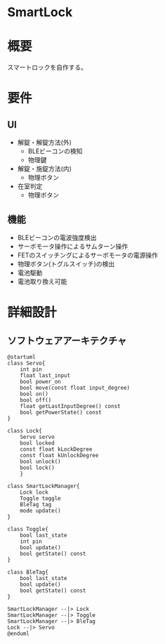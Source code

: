 # SmartLock

# 概要
スマートロックを自作する。

# 要件

## UI
- 解錠・解錠方法(外)
  - BLEビーコンの検知
  - 物理鍵
- 解錠・施錠方法(内)
  - 物理ボタン
- 在室判定
  - 物理ボタン

## 機能
- BLEビーコンの電波強度検出
- サーボモータ操作によるサムターン操作
- FETのスイッチングによるサーボモータの電源操作
- 物理ボタン(トグルスイッチ)の検出
- 電池駆動
- 電池取り換え可能


# 詳細設計

## ソフトウェアアーキテクチャ

```puml
@startuml
class Servo{
    int pin
    float last_input
    bool power_on
    bool move(const float input_degree)
    bool on()
    bool off()
    float getLastInputDegree() const
    bool getPowerState() const
}

class Lock{
    Servo servo
    bool locked
    const float kLockDegree
    const float kUnlockDegree
    bool unlock()
    bool lock()
    }

class SmartLockManager{
    Lock lock
    Toggle toggle
    BleTag tag
    mode update()
}

class Toggle{
    bool last_state
    int pin
    bool update()
    bool getState() const
}

class BleTag{
    bool last_state
    bool update()
    bool getState() const
}

SmartLockManager --|> Lock
SmartLockManager --|> Toggle
SmartLockManager --|> BleTag
Lock --|> Servo
@enduml
```
